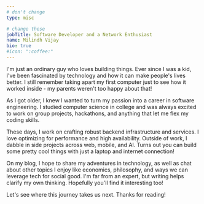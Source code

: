 ```yaml
---
# don't change
type: misc

# change these
jobTitle: Software Developer and a Network Enthusiast
name: Milindh Vijay
bio: true
#icon: ":coffee:"
---
```


I'm just an ordinary guy who loves building things. Ever since I was a kid, I've been fascinated by technology and how it can make people's lives better. I still remember taking apart my first computer just to see how it worked inside - my parents weren't too happy about that!

As I got older, I knew I wanted to turn my passion into a career in software engineering. I studied computer science in college and was always excited to work on group projects, hackathons, and anything that let me flex my coding skills.  

These days, I work on crafting robust backend infrastructure and services. I love optimizing for performance and high availability. Outside of work, I dabble in side projects across web, mobile, and AI. Turns out you can build some pretty cool things with just a laptop and internet connection! 

On my blog, I hope to share my adventures in technology, as well as chat about other topics I enjoy like economics, philosophy, and ways we can leverage tech for social good. I'm far from an expert, but writing helps clarify my own thinking. Hopefully you'll find it interesting too!

Let's see where this journey takes us next. Thanks for reading!